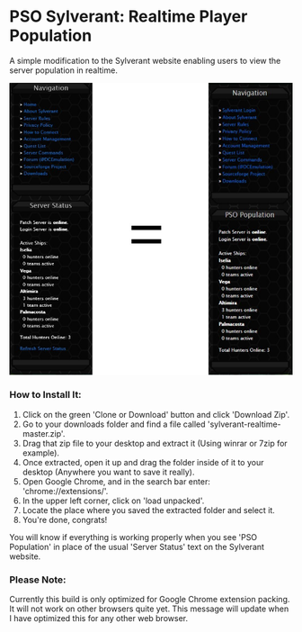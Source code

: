 # PSO Sylverant: Realtime Player Population
A simple modification to the Sylverant website enabling users to view the server population in realtime.

![preview](population.jpg)

### How to Install It:
1. Click on the green 'Clone or Download' button and click 'Download Zip'.
2. Go to your downloads folder and find a file called 'sylverant-realtime-master.zip'.
3. Drag that zip file to your desktop and extract it (Using winrar or 7zip for example).
4. Once extracted, open it up and drag the folder inside of it to your desktop (Anywhere you want to save it really).
5. Open Google Chrome, and in the search bar enter: 'chrome://extensions/'.
6. In the upper left corner, click on 'load unpacked'.
7. Locate the place where you saved the extracted folder and select it.
8. You're done, congrats!

You will know if everything is working properly when you see 'PSO Population' in place of the usual 'Server Status' text on
the Sylverant website.

### Please Note:
Currently this build is only optimized for Google Chrome extension packing. It will not work on other browsers quite yet. This message will update when I have optimized this for any other web browser.